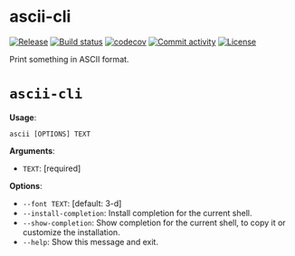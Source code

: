# ascii-cli

[![Release](https://img.shields.io/github/v/release/levyvix/ascii-cli)](https://img.shields.io/github/v/release/levyvix/ascii-cli)
[![Build status](https://img.shields.io/github/actions/workflow/status/levyvix/ascii-cli/main.yml?branch=main)](https://github.com/levyvix/ascii-cli/actions/workflows/main.yml?query=branch%3Amain)
[![codecov](https://codecov.io/gh/levyvix/ascii-cli/branch/main/graph/badge.svg)](https://codecov.io/gh/levyvix/ascii-cli)
[![Commit activity](https://img.shields.io/github/commit-activity/m/levyvix/ascii-cli)](https://img.shields.io/github/commit-activity/m/levyvix/ascii-cli)
[![License](https://img.shields.io/github/license/levyvix/ascii-cli)](https://img.shields.io/github/license/levyvix/ascii-cli)

Print something in ASCII format.

# `ascii-cli`

**Usage**:

```console
ascii [OPTIONS] TEXT
```

**Arguments**:

- `TEXT`: [required]

**Options**:

- `--font TEXT`: [default: 3-d]
- `--install-completion`: Install completion for the current shell.
- `--show-completion`: Show completion for the current shell, to copy it or customize the installation.
- `--help`: Show this message and exit.
